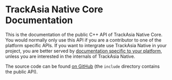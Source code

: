# TrackAsia Native Core Documentation

This is the documentation of the public C++ API of TrackAsia Native Core. You would normally only use this API if you are a contributor to one of the platform specific APIs. If you want to intergrate use TrackAsia Native in your project, you are better served by [documentation specific to your platform](https://track-asia.com/projects/trackasia-native/), unless you are interested in the internals of TrackAsia Native.

The source code can be found [on GitHub](https://github.com/trackasia/trackasia-native) (the `include` directory contains the public API).
